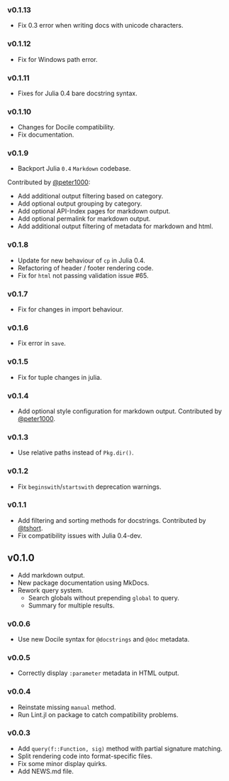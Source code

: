 ### v0.1.13

* Fix 0.3 error when writing docs with unicode characters.

### v0.1.12

* Fix for Windows path error.

### v0.1.11

* Fixes for Julia 0.4 bare docstring syntax.

### v0.1.10

* Changes for Docile compatibility.
* Fix documentation.

### v0.1.9

* Backport Julia `0.4` `Markdown` codebase.

Contributed by [@peter1000](https://github.com/peter1000):

* Add additional output filtering based on category.
* Add optional output grouping by category.
* Add optional API-Index pages for markdown output.
* Add optional permalink for markdown output.
* Add additional output filtering of metadata for markdown and html.

### v0.1.8

* Update for new behaviour of `cp` in Julia 0.4.
* Refactoring of header / footer rendering code.
* Fix for `html` not passing validation issue #65.

### v0.1.7

* Fix for changes in import behaviour.

### v0.1.6

* Fix error in `save`.

### v0.1.5

* Fix for tuple changes in julia.

### v0.1.4

* Add optional style configuration for markdown output. Contributed by [@peter1000](https://github.com/peter1000).

### v0.1.3

* Use relative paths instead of `Pkg.dir()`.

### v0.1.2

* Fix `beginswith`/`startswith` deprecation warnings.

### v0.1.1

* Add filtering and sorting methods for docstrings. Contributed by [@tshort](https://github.com/tshort).
* Fix compatibility issues with Julia 0.4-dev.

## v0.1.0

* Add markdown output.
* New package documentation using MkDocs.
* Rework query system.
    * Search globals without prepending `global` to query.
    * Summary for multiple results.

### v0.0.6

* Use new Docile syntax for `@docstrings` and `@doc` metadata.

### v0.0.5

* Correctly display `:parameter` metadata in HTML output.

### v0.0.4

* Reinstate missing `manual` method.
* Run Lint.jl on package to catch compatibility problems.

### v0.0.3

* Add `query(f::Function, sig)` method with partial signature matching.
* Split rendering code into format-specific files.
* Fix some minor display quirks.
* Add NEWS.md file.
